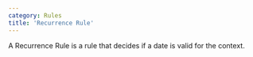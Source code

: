 ```yaml
---
category: Rules
title: 'Recurrence Rule'
---
```


A Recurrence Rule is a rule that decides if a date is valid for the context.

<!--
### Properties
* #TODO Define properties of rules. Probably will be start and end date and a type of more specific rule, referent to a period, like day or week or month.
-->
